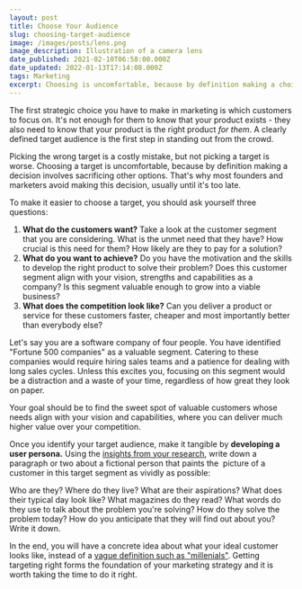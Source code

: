 ```yaml
---
layout: post
title: Choose Your Audience
slug: choosing-target-audience
image: /images/posts/lens.png
image_description: Illustration of a camera lens
date_published: 2021-02-10T06:58:00.000Z
date_updated: 2022-01-13T17:14:08.000Z
tags: Marketing
excerpt: Choosing is uncomfortable, because by definition making a choice means sacrificing others options.
---
```


The first strategic choice you have to make in marketing is which customers to focus on. It's not enough for them to know that your product exists - they also need to know that your product is the right product _for them_. A clearly defined target audience is the first step in standing out from the crowd.

Picking the wrong target is a costly mistake, but not picking a target is worse. Choosing a target is uncomfortable, because by definition making a decision involves sacrificing other options. That's why most founders and marketers avoid making this decision, usually until it's too late.

To make it easier to choose a target, you should ask yourself three questions:

1. **What do the customers want?** Take a look at the customer segment that you are considering. What is the unmet need that they have? How crucial is this need for them? How likely are they to pay for a solution?
2. **What do you want to achieve?** Do you have the motivation and the skills to develop the right product to solve their problem? Does this customer segment align with your vision, strengths and capabilities as a company? Is this segment valuable enough to grow into a viable business?
3. **What does the competition look like?** Can you deliver a product or service for these customers faster, cheaper and most importantly better than everybody else?

Let's say you are a software company of four people. You have identified "Fortune 500 companies" as a valuable segment. Catering to these companies would require hiring sales teams and a patience for dealing with long sales cycles. Unless this excites you, focusing on this segment would be a distraction and a waste of your time, regardless of how great they look on paper.

Your goal should be to find the sweet spot of valuable customers whose needs align with your vision and capabilities, where you can deliver much higher value over your competition.

Once you identify your target audience, make it tangible by **developing a user persona.** Using the [insights from your research](__GHOST_URL__/marketing-research/), write down a paragraph or two about a fictional person that paints the  picture of a customer in this target segment as vividly as possible:

Who are they? Where do they live? What are their aspirations? What does their typical day look like? What magazines do they read? What words do they use to talk about the problem you're solving? How do they solve the problem today? How do you anticipate that they will find out about you? Write it down.

In the end, you will have a concrete idea about what your ideal customer looks like, instead of a [vague definition such as "millenials"](__GHOST_URL__/carving-your-market/). Getting targeting right forms the foundation of your marketing strategy and it is worth taking the time to do it right.
